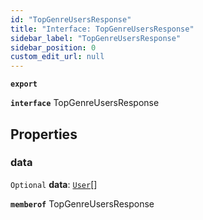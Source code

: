 ```yaml
---
id: "TopGenreUsersResponse"
title: "Interface: TopGenreUsersResponse"
sidebar_label: "TopGenreUsersResponse"
sidebar_position: 0
custom_edit_url: null
---
```


**`export`**

**`interface`** TopGenreUsersResponse

## Properties

### data

 `Optional` **data**: [`User`](User.md)[]

**`memberof`** TopGenreUsersResponse
